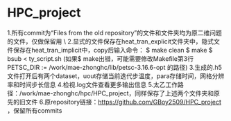 # HPC_project

1.所有commit为“Files from the old repository”的文件和文件夹均为原二维问题的文件，仅做保留用 \\
2.显式的文件保存在heat_tran_explicit文件夹中，隐式文件保存在heat_tran_implicit中，copy后输入命令：
$ make clean
$ make
$ bsub < ty_script.sh
(如果$ make出错，可能需要修改Makefile第3行 PETSC_DIR := /work/mae-zhonghc/lib/petsc-3.16.6-opt 的路径)
3.生成的.h5文件打开后有两个dataset，uout存储当前迭代步温度，para存储时间，网格分辨率和时间步长信息
4.检视.log文件查看更多输出信息
5.太乙工作路径：/work/mae-zhonghc/hpc/HPC_project，同样保存了上述两个文件夹和原先的旧文件
6.原repository链接：https://github.com/GBoy2509/HPC_project ，保留所有commits
